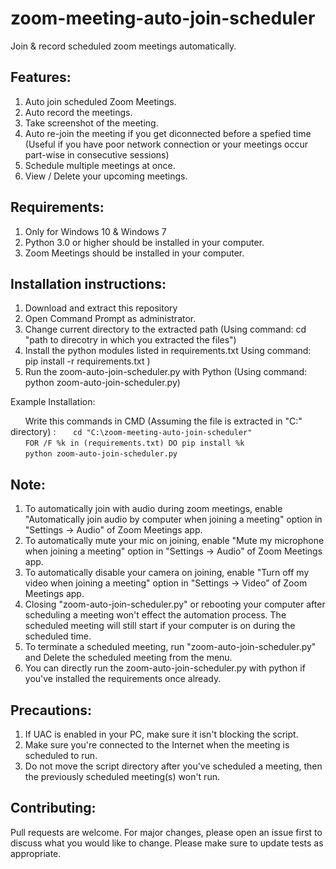 # zoom-meeting-auto-join-scheduler

Join & record scheduled zoom meetings automatically.

## Features:
  1. Auto join scheduled Zoom Meetings.
  2. Auto record the meetings.
  3. Take screenshot of the meeting.
  4. Auto re-join the meeting if you get diconnected before a spefied time (Useful if you have poor network connection or your meetings occur part-wise in consecutive sessions) 
  5. Schedule multiple meetings at once.
  6. View / Delete your upcoming meetings.

## Requirements:
  1. Only for Windows 10 & Windows 7
  2. Python 3.0 or higher should be installed in your computer.
  3. Zoom Meetings should be installed in your computer.

## Installation instructions:
  1. Download and extract this repository
  2. Open Command Prompt as administrator.
  3. Change current directory to the extracted path (Using command: cd "path to direcotry in which you extracted the files")
  4. Install the python modules listed in requirements.txt Using command: pip install -r requirements.txt )
  5. Run the zoom-auto-join-scheduler.py with Python (Using command: python zoom-auto-join-scheduler.py)
  
  Example Installation:  
  
&nbsp;&nbsp;&nbsp;&nbsp;&nbsp;&nbsp;Write this commands in CMD (Assuming the file is extracted in "C:\" directory) :
&nbsp;&nbsp;&nbsp;&nbsp;&nbsp;&nbsp;```cd "C:\zoom-meeting-auto-join-scheduler"```  
&nbsp;&nbsp;&nbsp;&nbsp;&nbsp;&nbsp;```FOR /F %k in (requirements.txt) DO pip install %k```  
&nbsp;&nbsp;&nbsp;&nbsp;&nbsp;&nbsp;```python zoom-auto-join-scheduler.py```  
  
## Note:
  1. To automatically join with audio during zoom meetings, enable "Automatically join audio by computer when joining a meeting" option in "Settings -> Audio" of Zoom Meetings app.
  2. To automatically mute your mic on joining, enable "Mute my microphone when joining a meeting" option in "Settings -> Audio" of Zoom Meetings app.
  3. To automatically disable your camera on joining, enable "Turn off my video when joining a meeting" option in  "Settings -> Video" of Zoom Meetings app.
  4. Closing "zoom-auto-join-scheduler.py" or rebooting your computer after scheduling a meeting won't effect the automation process. The scheduled meeting will still start if your computer is on during the scheduled time.
  5. To terminate a scheduled meeting, run "zoom-auto-join-scheduler.py" and Delete the scheduled meeting from the menu.
  6. You can directly run the zoom-auto-join-scheduler.py with python if you've installed the requirements once already.
  
## Precautions: 
  1. If UAC is enabled in your PC, make sure it isn't blocking the script.
  2. Make sure you're connected to the Internet when the meeting is scheduled to run.
  3. Do not move the script directory after you've scheduled a meeting, then the previously scheduled meeting(s) won't run. 
  
## Contributing:
  Pull requests are welcome. For major changes, please open an issue first to discuss what you would like to change.
  Please make sure to update tests as appropriate.
